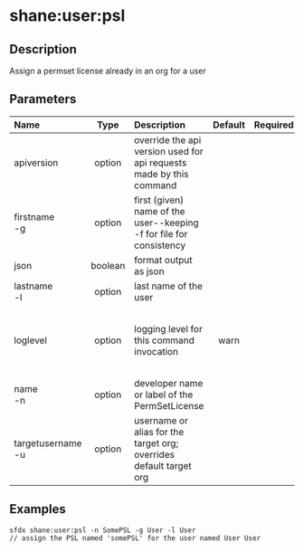 <!-- This file has been generated with command 'sfdx hardis:doc:plugin:generate'. Please do not update it manually or it may be overwritten -->
# shane:user:psl

## Description

Assign a permset license already in an org for a user

## Parameters

|Name|Type|Description|Default|Required|Options|
|:---|:--:|:----------|:-----:|:------:|:-----:|
|apiversion|option|override the api version used for api requests made by this command||||
|firstname<br/>-g|option|first (given) name of the user--keeping -f for file for consistency||||
|json|boolean|format output as json||||
|lastname<br/>-l|option|last name of the user||||
|loglevel|option|logging level for this command invocation|warn||trace<br/>debug<br/>info<br/>warn<br/>error<br/>fatal|
|name<br/>-n|option|developer name or label of the PermSetLicense||||
|targetusername<br/>-u|option|username or alias for the target org; overrides default target org||||

## Examples

```shell
sfdx shane:user:psl -n SomePSL -g User -l User
// assign the PSL named 'somePSL' for the user named User User

```



